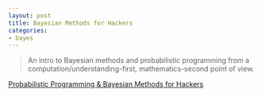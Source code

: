 ```yaml
---
layout: post
title: Bayesian Methods for Hackers
categories:
- bayes
---
```


> An intro to Bayesian methods and probabilistic programming from a computation/understanding-first, mathematics-second point of view.

[Probabilistic Programming & Bayesian Methods for Hackers](https://camdavidsonpilon.github.io/Probabilistic-Programming-and-Bayesian-Methods-for-Hackers/)